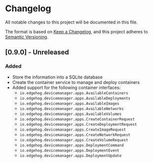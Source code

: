 # Changelog

All notable changes to this project will be documented in this file.

The format is based on [Keep a Changelog](https://keepachangelog.com/en/1.0.0/), and this project
adheres to [Semantic Versioning](https://semver.org/spec/v2.0.0.html).

## [0.9.0] - Unreleased

### Added

- Store the information into a SQLite database
- Create the container service to manage and deploy containers
- Added support for the following container interfaces:
  - `io.edgehog.devicemanager.apps.AvailableContainers`
  - `io.edgehog.devicemanager.apps.AvailableDeployments`
  - `io.edgehog.devicemanager.apps.AvailableImages`
  - `io.edgehog.devicemanager.apps.AvailableNetworks`
  - `io.edgehog.devicemanager.apps.AvailableVolumes`
  - `io.edgehog.devicemanager.apps.CreateContainerRequest`
  - `io.edgehog.devicemanager.apps.CreateDeploymentRequest`
  - `io.edgehog.devicemanager.apps.CreateImageRequest`
  - `io.edgehog.devicemanager.apps.CreateNetworkRequest`
  - `io.edgehog.devicemanager.apps.CreateVolumeRequest`
  - `io.edgehog.devicemanager.apps.DeploymentCommand`
  - `io.edgehog.devicemanager.apps.DeploymentEvent`
  - `io.edgehog.devicemanager.apps.DeploymentUpdate`
